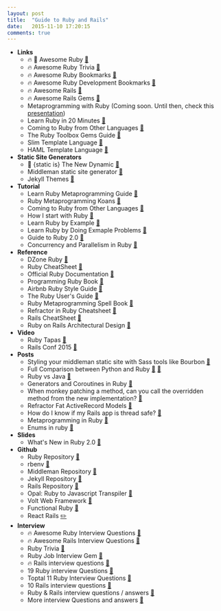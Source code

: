 ```yaml
---
layout: post
title:  "Guide to Ruby and Rails"
date:   2015-11-10 17:20:15
comments: true
---
```



- **Links**
    - :fire: :raised_hands: Awesome Ruby [:link:](https://github.com/markets/awesome-ruby)
    - :fire: Awesome Ruby Trivia [:link:](https://github.com/gregstallings/ruby-trivia)
    - :fire: Awesome Ruby Bookmarks [:link:](https://github.com/dreikanter/ruby-bookmarks)
    - :fire: Awesome Ruby Development Bookmarks [:link:](https://github.com/saberma/ruby-dev-bookmarks)
    - :fire: Awesome Rails [:link:](https://github.com/ekremkaraca/awesome-rails)
    - :fire: Awesome Rails Gems [:link:](https://github.com/hothero/awesome-rails-gem)
    - Metaprogramming with Ruby (Coming soon. Until then, check this [presentation](https://speakerdeck.com/mattyoho/metaprogramming-ruby))
    - Learn Ruby in 20 Minutes [:link:](https://www.ruby-lang.org/en/documentation/quickstart/)
    - Coming to Ruby from Other Languages [:link:](https://www.ruby-lang.org/en/documentation/ruby-from-other-languages/)
    - The Ruby Toolbox Gems Guide [:link:](https://www.ruby-toolbox.com)
    - Slim Template Language [:link:](http://slim-lang.com/)
    - HAML Template Language [:link:](http://haml.info/)
- **Static Site Generators**
    - :raised_hands: {static is} The New Dynamic [:link:](http://www.thenewdynamic.org/tool/jekyll/)
    - Middleman static site generator [:link:](https://middlemanapp.com/)
    - Jekyll Themes [:link:](http://drjekyllthemes.github.io/)
- **Tutorial**
    - Learn Ruby Metaprogramming Guide [:link:](http://ruby-metaprogramming.rubylearning.com/)
    - Ruby Metaprogramming Koans [:link:](https://rubymonk.com/learning/books/2-metaprogramming-ruby/chapters/32-introduction-to-metaprogramming/lessons/75-being-meta)
    - Coming to Ruby from Other Languages [:link:](https://www.ruby-lang.org/en/documentation/ruby-from-other-languages/)
    - How I start with Ruby [:link:](https://howistart.org/posts/ruby/1)
    - Learn Ruby by Example [:link:](https://www.learneroo.com/modules/61/nodes/337)
    - Learn Ruby by Doing Exmaple Problems [:link:](https://www.learneroo.com/modules/61/nodes/338)
    - Guide to Ruby 2.0 [:link:](http://blog.marc-andre.ca/2013/02/23/ruby-2-by-example/)
    - Concurrency and Parallelism in Ruby [:link:](http://www.toptal.com/ruby/ruby-concurrency-and-parallelism-a-practical-primer)
- **Reference**
    - DZone Ruby [:link:](https://dzone.com/refcardz/essential-ruby) 
    - Ruby CheatSheet [:link:](http://www.cheat-sheets.org/saved-copy/RubyCheat.pdf)
    - Official Ruby Documentation [:link:](http://ruby-doc.org/)
    - Programming Ruby Book [:link:](http://docs.ruby-doc.com/docs/ProgrammingRuby/)
    - Airbnb Ruby Style Guide [:link:](https://github.com/airbnb/ruby)
    - The Ruby User's Guide [:link:](http://www.rubyist.net/~slagell/ruby/objinitialization.html)
    - Ruby Metaprogramming Spell Book [:link:](http://ducktypo.blogspot.com/2010/08/metaprogramming-spell-book.html)
    - Refractor in Ruby Cheatsheet [:link:](http://ghendry.net/refactor.html)
    - Rails CheatSheet [:link:](http://www.pragtob.info/rails-beginner-cheatsheet/)
    - Ruby on Rails Architectural Design [:link:](http://adrianmejia.com/blog/2011/08/11/ruby-on-rails-architectural-design/)
- **Video**
    - Ruby Tapas [:link:](http://www.rubytapas.com/episodes)
    - Rails Conf 2015 [:link:](https://www.youtube.com/watch?v=aApmOZwdPqA&list=PLE7tQUdRKcybf82pLlMnPZjAMMMV5DJsK)
- **Posts**
    - Styling your middleman static site with Sass tools like Bourbon [:page_facing_up:](https://robots.thoughtbot.com/middleman-bourbon-walkthrough)
    - Full Comparison between Python and Ruby [:page_facing_up:](http://mitsuhiko.pocoo.org/pythonruby.html) [:page_facing_up:](https://www.quora.com/How-do-Python-and-Ruby-compare/answer/Fabio-Akita?share=1)
    - Ruby vs Java [:page_facing_up:](http://a-developer-life.blogspot.com/2013/03/ruby-vs-java.html)
    - Generators and Coroutines in Ruby [:page_facing_up:](http://blog.ontoillogical.com/blog/2014/07/21/delimited-continuations-in-ruby-part-2/)
    - When monkey patching a method, can you call the overridden method from the new implementation? [:page_facing_up:](http://stackoverflow.com/questions/4470108/when-monkey-patching-a-method-can-you-call-the-overridden-method-from-the-new-i/4471202#4471202)
    - Refractor Fat ActiveRecord Models [:page_facing_up:](http://blog.codeclimate.com/blog/2012/10/17/7-ways-to-decompose-fat-activerecord-models/)
    - How do I know if my Rails app is thread safe? [:page_facing_up:](https://bearmetal.eu/theden/how-do-i-know-whether-my-rails-app-is-thread-safe-or-not/)
    - Metaprogramming in Ruby [:page_facing_up:](http://www.toptal.com/ruby/ruby-metaprogramming-cooler-than-it-sounds)
    - Enums in ruby [:page_facing_up:](https://hackhands.com/ruby-on-enums-queries-and-rails-4-1/)
- **Slides**
    - What's New in Ruby 2.0 [:floppy_disk:](https://speakerdeck.com/geeforr/whats-new-in-ruby-2-dot-0)
- **Github**
    - Ruby Repository [:pencil:](https://github.com/ruby/ruby)
    - rbenv [:pencil:](https://github.com/sstephenson/rbenv)
    - Middleman Repository [:pencil:](https://github.com/middleman/middleman)
    - Jekyll Repository [:pencil:](https://github.com/jekyll/jekyll)
    - Rails Repository [:pencil:](https://github.com/rails/rails)
    - Opal: Ruby to Javascript Transpiler [:pencil:](https://github.com/opal/opal)
    - Volt Web Framework [:pencil:](https://github.com/voltrb/volt/)
    - Functional Ruby [:pencil:](https://github.com/jdantonio/functional-ruby)
    - React Rails [:pencil2:](https://github.com/reactjs/react-rails)
- **Interview**
    - :fire: Awesome Ruby Interview Questions [:link:](https://github.com/MaximAbramchuck/awesome-interviews#ruby)
    - :fire: Awesome Rails Interview Questions [:link:](https://github.com/MaximAbramchuck/awesome-interviews#rails)
    - Ruby Trivia [:link:](https://github.com/gregstallings/ruby-trivia)
    - Ruby Job Interview Gem [:link:](http://ruby-jokes.github.io/job_interview/)
    - :fire: Rails interview questions [:link:](https://github.com/rishiip/ruby-on-rails-interview-questions)
    - 19 Ruby interview Questions [:link:](http://www.skilledup.com/articles/ruby-on-rails-interview-questions-answers)
    - Toptal 11 Ruby Interview Questions [:link:](http://www.toptal.com/ruby/interview-questions)
    - 10 Rails interview questions [:link:](http://legeek.org/10-best-ruby-and-rails-interview-questions-and-answers/)
    - Ruby & Rails interview questions / answers [:link:](http://anilpunjabi.tumblr.com/post/25948339235/ruby-and-rails-interview-questions-and-answers)
    - More interview Questions and answers [:link:](https://srikantmahapatra.wordpress.com/2013/11/07/ruby-on-rails-interview-questions-and-answers/)
